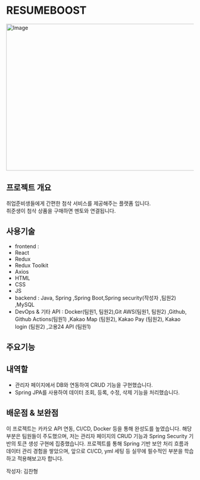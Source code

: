 # RESUMEBOOST
<img width="800" height="393" alt="Image" src="https://github.com/user-attachments/assets/975ddf33-3c46-4a88-805b-108a13d21dea" />  

## 프로젝트 개요
취업준비생들에게 간편한 첨삭 서비스를 제공해주는 플랫폼 입니다.  
취준생이 첨삭 상품을 구매하면 멘토와 연결됩니다.

## 사용기술
- frontend :
 - React
 - Redux
 - Redux Toolkit
 - Axios
 - HTML
 - CSS
 - JS
- backend : Java, Spring ,Spring Boot,Spring security(작성자 ,팀원2) ,MySQL
- DevOps & 기타 API : Docker(팀원1, 팀원2),Git AWS(팀원1, 팀원2) ,Github, Github Actions(팀원1) ,Kakao Map (팀원2), Kakao Pay (팀원2), Kakao login (팀원2) ,고용24 API (팀원1)

## 주요기능

## 내역할
- 관리자 페이지에서 DB와 연동하여 CRUD 기능을 구현했습니다.
- Spring JPA를 사용하여 데이터 조회, 등록, 수정, 삭제 기능을 처리했습니다.
## 배운점 & 보완점
이 프로젝트는 카카오 API 연동, CI/CD, Docker 등을 통해 완성도를 높였습니다. 해당 부분은 팀원들이 주도했으며, 저는 관리자 페이지의 CRUD 기능과 Spring Security 기반의 토큰 생성 구현에 집중했습니다. 프로젝트를 통해 Spring 기반 보안 처리 흐름과 데이터 관리 경험을 쌓았으며, 앞으로 CI/CD, yml 세팅 등 실무에 필수적인 부분을 학습하고 적용해보고자 합니다.


작성자: 김찬형
